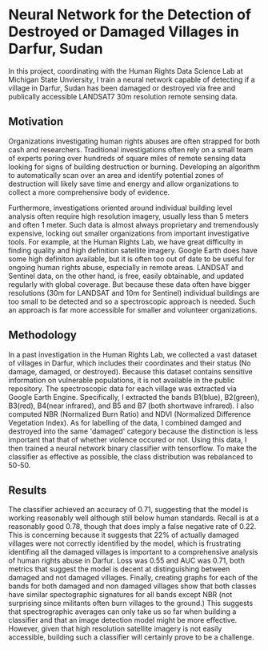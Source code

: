 # Neural Network for the Detection of Destroyed or Damaged Villages in Darfur, Sudan

In this project, coordinating with the Human Rights Data Science Lab at Michigan State Unviersity, I train a neural network capable of detecting if a village in Darfur, Sudan has been damaged or destroyed via free and publically accessible LANDSAT7 30m resolution remote sensing data.

## Motivation

Organizations investigating human rights abuses are often strapped for both cash and researchers. Traditional investigations often rely on a small team of experts poring over hundreds of square miles of remote sensing data looking for signs of building destruction or burning. Developing an algorithm to automatically scan over an area and identify potential zones of destruction will likely save time and energy and allow organizations to collect a more comprehensive body of evidence.

Furthermore, investigations oriented around individual building level analysis often require high resolution imagery, usually less than 5 meters and often 1 meter. Such data is almost always proprietary and tremendously expensive, locking out smaller organizations from important investigative tools. For example, at the Human Rights Lab, we have great difficulty in finding quality and high definition satellite imagery. Google Earth does have some high definiton available, but it is often too out of date to be useful for ongoing human rights abuse, especially in remote areas. LANDSAT and Sentinel data, on the other hand, is free, easily obtainable, and updated regularly with global coverage. But because these data often have bigger resolutions (30m for LANDSAT and 10m for Sentinel) individual buildings are too small to be detected and so a spectroscopic approach is needed. Such an approach is far more accessible for smaller and volunteer organizations.

## Methodology

In a past investigation in the Human Rights Lab, we collected a vast dataset of villages in Darfur, which includes their coordinates and their status (No damage, damaged, or destroyed). Because this dataset contains sensitive information on vulnerable populations, it is not available in the public repository. The spectroscopic data for each village was extracted via Google Earth Engine. Specifically, I extracted the bands B1(blue), B2(green), B3(red), B4(near infrared), and B5 and B7 (both shortwave infrared). I also computed NBR (Normalized Burn Ratio) and NDVI (Normalized Difference Vegetation Index). As for labelling of the data, I combined damged and destroyed into the same 'damaged' category because the distinction is less important that that of whether violence occured or not. Using this data, I then trained a neural network binary classifier with tensorflow. To make the classifier as effective as possible, the class distribution was rebalanced to 50-50.

## Results

The classifier achieved an accuracy of 0.71, suggesting that the model is working reasonably well although still below human standards. Recall is at a reasonably good 0.78, though that does imply a false negative rate of 0.22. This is concerning because it suggests that 22% of actually damaged villages were not correctly identified by the model, which is frustrating identifing all the damaged villages is important to a comprehensive analysis of human rights abuse in Darfur. Loss was 0.55 and AUC was 0.71, both metrics that suggest the model is decent at distinguishing between damaged and not damaged villages. Finally, creating graphs for each of the bands for both damaged and non damaged villages show that both classes have similar spectographic signatures for all bands except NBR (not surprising since militants often burn villages to the ground.) This suggests that spectrographic averages can only take us so far when building a classifier and that an image detection model might be more effective. However, given that high resolution satellite imagery is not easily accessible, building such a classifier will certainly prove to be a challenge.
